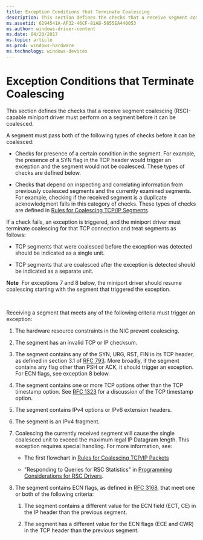 ```yaml
---
title: Exception Conditions that Terminate Coalescing
description: This section defines the checks that a receive segment coalescing (RSC)-capable miniport driver must perform on a segment before it can be coalesced.
ms.assetid: 6294541A-AF32-46CF-81AB-5855EA440053
ms.author: windows-driver-content
ms.date: 04/20/2017
ms.topic: article
ms.prod: windows-hardware
ms.technology: windows-devices
---
```


# Exception Conditions that Terminate Coalescing


This section defines the checks that a receive segment coalescing (RSC)-capable miniport driver must perform on a segment before it can be coalesced.

A segment must pass both of the following types of checks before it can be coalesced:

-   Checks for presence of a certain condition in the segment. For example, the presence of a SYN flag in the TCP header would trigger an exception and the segment would not be coalesced. These types of checks are defined below.

-   Checks that depend on inspecting and correlating information from previously coalesced segments and the currently examined segments. For example, checking if the received segment is a duplicate acknowledgment falls in this category of checks. These types of checks are defined in [Rules for Coalescing TCP/IP Segments](rules-for-coalescing-tcp-ip-packets.md).

If a check fails, an exception is triggered, and the miniport driver must terminate coalescing for that TCP connection and treat segments as follows:

-   TCP segments that were coalesced before the exception was detected should be indicated as a single unit.

-   TCP segments that are coalesced after the exception is detected should be indicated as a separate unit.

**Note**  For exceptions 7 and 8 below, the miniport driver should resume coalescing starting with the segment that triggered the exception.

 

Receiving a segment that meets any of the following criteria must trigger an exception:

1.  The hardware resource constraints in the NIC prevent coalescing.

2.  The segment has an invalid TCP or IP checksum.

3.  The segment contains any of the SYN, URG, RST, FIN in its TCP header, as defined in section 3.1 of [RFC 793](http://www.ietf.org/rfc/rfc793.txt). More broadly, if the segment contains any flag other than PSH or ACK, it should trigger an exception. For ECN flags, see exception 8 below.

4.  The segment contains one or more TCP options other than the TCP timestamp option. See [RFC 1323](http://www.ietf.org/rfc/rfc1323.txt) for a discussion of the TCP timestamp option.

5.  The segment contains IPv4 options or IPv6 extension headers.

6.  The segment is an IPv4 fragment.

7.  Coalescing the currently received segment will cause the single coalesced unit to exceed the maximum legal IP Datagram length. This exception requires special handling. For more information, see:

    -   The first flowchart in [Rules for Coalescing TCP/IP Packets](rules-for-coalescing-tcp-ip-packets.md)

    -   "Responding to Queries for RSC Statistics" in [Programming Considerations for RSC Drivers](programming-considerations-for-rsc-drivers.md).

8.  The segment contains ECN flags, as defined in [RFC 3168](http://www.ietf.org/rfc/rfc3168.txt), that meet one or both of the following criteria:

    1.  The segment contains a different value for the ECN field (ECT, CE) in the IP header than the previous segment.

    2.  The segment has a different value for the ECN flags (ECE and CWR) in the TCP header than the previous segment.

 

 





